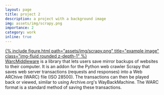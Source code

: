 ```yaml
---
layout: page
title: project 2
description: a project with a background image
img: assets/img/scrapy.png
importance: 2
category: work
inline: true
---
```


<div class="row">
    <div class="col-sm-4">
        <a href="https://github.com/odie5533/WarcMiddleware">{% include figure.html path="assets/img/scrapy.png" title="example image" class="img-fluid rounded z-depth-1" %}</a>
    </div>
    <div class="col-sm-8">
        <a href="https://github.com/odie5533/WarcMiddleware">WarcMiddleware</a> is a library that lets users save mirror backups of websites to their computer. It is an addon for the Python web crawler Scrapy that saves web server transactions (requests and responses) into a Web ARChive (WARC) file (ISO 28500). The transactions can then be played back or viewed, similar to using Archive.org's WayBackMachine. The WARC format is a standard method of saving these transactions.
    </div>
</div>
